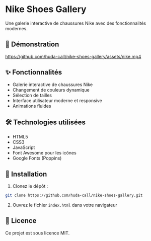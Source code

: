 # Nike Shoes Gallery

Une galerie interactive de chaussures Nike avec des fonctionnalités modernes.

## 🎥 Démonstration

https://github.com/huda-call/nike-shoes-gallery/assets/nike.mp4

## ✨ Fonctionnalités

- Galerie interactive de chaussures Nike
- Changement de couleurs dynamique
- Sélection de tailles
- Interface utilisateur moderne et responsive
- Animations fluides

## 🛠️ Technologies utilisées

- HTML5
- CSS3
- JavaScript
- Font Awesome pour les icônes
- Google Fonts (Poppins)

## 🚀 Installation

1. Clonez le dépôt :
```bash
git clone https://github.com/huda-call/nike-shoes-gallery.git
```

2. Ouvrez le fichier `index.html` dans votre navigateur

## 📝 Licence

Ce projet est sous licence MIT. 